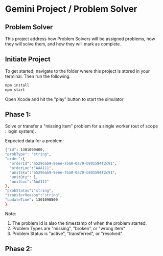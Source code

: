 # Gemini Project / Problem Solver

## Problem Solver
This project address how Problem Solvers will be assigned problems, how they will solve them, and how they will mark as complete.

## Initiate Project
To get started, navigate to the folder where this project is stored in your terminal.
Then run the following:

```sh
npm install
npm start
```

Open Xcode and hit the "play" button to start the simulator

## Phase 1:
Solve or transfer a "missing item" problem for a single worker (out of scope : login system).

Expected data for a problem:
```sh
{"id": 1301090400,
"probType": "string",
"order":{
  "orderId":"a5296ab9-9eee-7ba0-0a79-b801594f2c91",
  "orderLoc":"AAA111",
  "unitSku":"a5296ab9-9eee-7ba0-0a79-b801594f2c91",
  "unitQty": 1,
  "unitLoc":"AAA111"
},
"probStatus":"string",
"transferReason":"string",
"updateTime": 1301090500
}
```
Note:  
1. The problem id is also the timestamp of when the problem started.
2. Problem Types are "missing", "broken", or "wrong item"
3. Problem Status is "active", "transferred", or "resolved"

## Phase 2:
